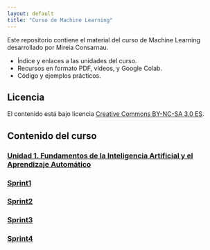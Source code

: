 ```yaml
---
layout: default
title: "Curso de Machine Learning"
---
```


Este repositorio contiene el material del curso de Machine Learning desarrollado por Mireia Consarnau.

- Índice y enlaces a las unidades del curso.
- Recursos en formato PDF, vídeos, y Google Colab.
- Código y ejemplos prácticos.

## Licencia

El contenido está bajo licencia [Creative Commons BY-NC-SA 3.0 ES](LICENSE.md).

## Contenido del curso

### [Unidad 1. Fundamentos de la Inteligencia Artificial y el Aprendizaje Automático](unidad1/unidad1.md)  
### [Sprint1](Projecte1/Sprint1/sp1.md)
### [Sprint2](Projecte1/Sprint2/sp2.md)
### [Sprint3](Projecte1/Sprint3/sp3.md)
### [Sprint4](Projecte1/Sprint4/sp4.md)

